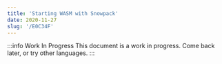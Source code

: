 ```yaml
---
title: 'Starting WASM with Snowpack'
date: 2020-11-27
slug: '/E0C34F'
---
```


:::info Work In Progress
This document is a work in progress. Come back later, or try other languages.
:::
